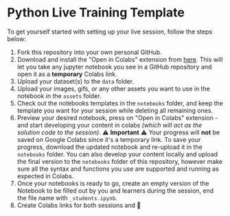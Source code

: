 # Python Live Training Template

To get yourself started with setting up your live session, follow the steps below:

1. Fork this repository into your own personal GitHub.
2. Download and install the "Open in Colabs" extension from [here](https://chrome.google.com/webstore/detail/open-in-colab/iogfkhleblhcpcekbiedikdehleodpjo?hl=en). This will let you take any jupyter notebook you see in a GitHub repository and open it as a **temporary** Colabs link.
3. Upload your dataset(s) to the `data` folder.
4. Upload your images, gifs, or any other assets you want to use in the notebook in the `assets` folder.
5. Check out the notebooks templates in the `notebooks` folder, and keep the template you want for your session while deleting all remaining ones.
6. Preview your desired notebook, press on "Open in Colabs" extension - and start developing your content in colabs _(which will act as the solution code to the session)_.  :warning: **Important** :warning: Your progress will **not** be saved on Google Colabs since it's a temporary link. To save your progress, download the updated notebook and re-upload it in the `notebooks` folder. You can also develop your content locally and upload the final version to the `notebooks` folder of this repository, however make sure all the syntax and functions you use are supported and running as expected in Colabs.
7. Once your notebooks is ready to go, create an empty version of the Notebook to be filled out by you and learners during the session, end the file name with `_students.ipynb`. 
8. Create Colabs links for both sessions and :tada: 
